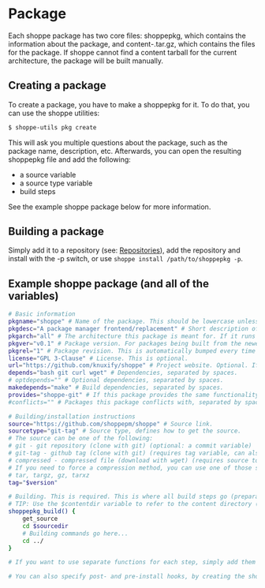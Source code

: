 # Package

Each shoppe package has two core files: shoppepkg, which contains the information about the package, and content-<architecture>.tar.gz, which contains the files for the package. If shoppe cannot find a content tarball for the current architecture, the package will be built manually.

## Creating a package

To create a package, you have to make a shoppepkg for it. To do that, you can use the shoppe utilities:

```bash
$ shoppe-utils pkg create
```

This will ask you multiple questions about the package, such as the package name, description, etc. Afterwards, you can open the resulting shoppepkg file and add the following:

- a source variable
- a source type variable
- build steps

See the example shoppe package below for more information.

## Building a package

Simply add it to a repository (see: [Repositories](repositories.md)), add the repository and install with the -p switch, or use ``shoppe install /path/to/shoppepkg -p``.

## Example shoppe package (and all of the variables)

```bash
# Basic information
pkgname="shoppe" # Name of the package. This should be lowercase unless it's uppercase in most repos. Do not add spaces. Special characters are not reccomended.
pkgdesc="A package manager frontend/replacement" # Short description of the package. Make sure it doesn't end with a dot (stylistic choice).
pkgarch="all" # The architecture this package is meant for. If it runs on all architectures, use 'all', otherwise use the architecture name that 'uname -s' returns.
pkgver="v0.1" # Package version. For packages being built from the newest source, this should be set to "rolling".
pkgrel="1" # Package revision. This is automatically bumped every time you rebuild the package. For packages being built from newest source, this should be set to "rolling".
license="GPL 3-Clause" # License. This is optional.
url="https://github.com/knuxify/shoppe" # Project website. Optional. If this is an open-source project, link the source page.
depends="bash git curl wget" # Dependencies, separated by spaces.
# optdepends="" # Optional dependencies, separated by spaces.
makedepends="make" # Build dependencies, separated by spaces.
provides="shoppe-git" # If this package provides the same functionality as another package, add it here. Packages are separated by spaces. Automatically adds the package to conflicts.
#conflicts="" # Packages this package conflicts with, separated by spaces. Most of the time this will contain the rolling version of a package.

# Building/installation instructions
source="https://github.com/shoppepm/shoppe" # Source link.
sourcetype="git-tag" # Source type, defines how to get the source.
# The source can be one of the following:
# git - git repository (clone with git) (optional: a commit variable)
# git-tag - github tag (clone with git) (requires tag variable, can also be used for getting certain branches)
# compressed - compressed file (download with wget) (requires source to end with the right file extention)
# If you need to force a compression method, you can use one of those source types:
# tar, targz, gz, tarxz
tag="$version"

# Building. This is required. This is where all build steps go (preparation, building, installing).
# TIP: Use the $contentdir variable to refer to the content directory (where built files which would usually go to the root directory should be stored) and the $sourcedir variable to refer to the source directory (fetched by get_source).
shoppepkg_build() {
	get_source
	cd $sourcedir
	# Building commands go here...
	cd ../
}

# If you want to use separate functions for each step, simply add them and call them from shoppepkg_build.

# You can also specify post- and pre-install hooks, by creating the shoppepkg_preinstall and shoppepkg_postinstall functions.
```
